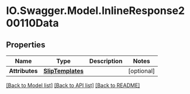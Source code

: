 # IO.Swagger.Model.InlineResponse200110Data
## Properties

Name | Type | Description | Notes
------------ | ------------- | ------------- | -------------
**Attributes** | [**SlipTemplates**](SlipTemplates.md) |  | [optional] 

[[Back to Model list]](../README.md#documentation-for-models) [[Back to API list]](../README.md#documentation-for-api-endpoints) [[Back to README]](../README.md)

